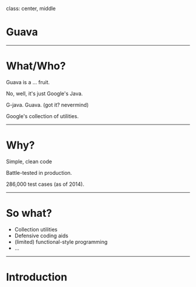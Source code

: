 class: center, middle

# Guava

---

# What/Who?

Guava is a ... fruit.

No, well, it's just Google's Java.

G-java. Guava. (got it? nevermind)

Google's collection of utilities.

---

# Why?

Simple, clean code

Battle-tested in production.

286,000 test cases (as of 2014).

---

# So what?

- Collection utilities 
- Defensive coding aids
- (limited) functional-style programming
- ...

---

# Introduction